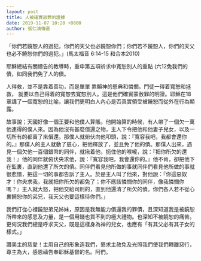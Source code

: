 ```yaml
---
layout: post
title: 人被確實赦罪的證據
date: 2019-11-07 10:20 +0800
author: 張仁鴻傳道
---
```


「你們若饒恕人的過犯，你們的天父也必饒恕你們；你們若不饒恕人，你們的天父也必不饒恕你們的過犯。」(馬太福音 6:14-15 和合本2010)

耶穌總結有關禱告的教導時，重申第五項祈求中寬恕別人的重點 (六12免我們的債，如同我們免了人的債。

人得救，並不是靠着善功，而是單單 靠賴神的恩典和憐憫。門徒一得着寬恕和拯救， 就要以自己得着的寬恕去寬恕別人。這是他們確實蒙赦罪的明證。耶穌在18章講了一個寬恕的比喻，讓我們更明白人內心是否真實領受被饒恕而從外在行為顯露。

故事說；天國好像一個王要和他僕人算賬。他開始算的時候，有人帶了一個欠一萬他連得的僕人來。因為他沒有甚麼償還之物，主人下令把他和他妻子兒女，以及一切所有的都賣了來償還。那僕人就俯伏向他叩頭，說：『寬容我吧，我都會還你的。』那僕人的主人就動了慈心，把他釋放了，並且免了他的債。那僕人出來，遇見一個欠他一百個銀幣的同伴，就揪着他，扼住他的喉嚨，說：『把你所欠的還我！』他的同伴就俯伏央求他，說：『寬容我吧，我會還你的。』他不肯，卻把他下在監裏，直到他還了所欠的債。同伴們看見他所做的事就同伴們看見他所做的事就很悲憤，把這一切的事都告訴了主人。於是主人叫了他來，對他說：『你這惡奴才！你央求我，我就把你所欠的都免了；你不應該憐憫你的同伴，像我憐憫你嗎？』主人就大怒，把他交給司刑的，直到他還清了所欠的債。你們各人若不從心裏饒恕你的弟兄，我天父也要這樣待你們。」

我們打從心裡饒恕弟兄姊妹，原因是我無能力償還我的罪債，且深知道我是被饒恕所帶來的感恩及力量，是一個用錢也買不到的極大禮物。也深知不被饒恕的痛苦。更何況我們總是呼求天父，既是這樣身為神的兒女，也應有「有其父必有其子女的樣式。」

讚美主的慈愛！主用自己的形象造我們，懇求主赦免及光照我們使我們轉離惡行，尊主為大，感恩禱告奉耶穌基督的名。阿們。